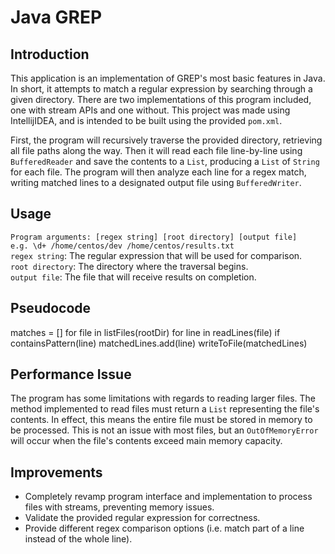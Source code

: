 # Java GREP  
## Introduction  
This application is an implementation of GREP's most basic features in Java. In short, it attempts to match a regular expression by searching through a given directory. There are two implementations of this program included, one with stream APIs and one without. This project was made using IntellijIDEA, and is intended to be built using the provided `pom.xml`.
  
First, the program will recursively traverse the provided directory, retrieving all file paths along the way. Then it will read each file line-by-line using `BufferedReader` and save the contents to a `List`, producing a `List` of `String` for each file. The program will then analyze each line for a regex match, writing matched lines to a designated output file using `BufferedWriter`.  
  
## Usage  
`Program arguments: [regex string] [root directory] [output file]`  
`e.g. \d+ /home/centos/dev /home/centos/results.txt`  
`regex string`: The regular expression that will be used for comparison.  
`root directory`: The directory where the traversal begins.  
`output file`: The file that will receive results on completion.

## Pseudocode
matches = []
for file in listFiles(rootDir)
	for line in readLines(file)
		if containsPattern(line)
			matchedLines.add(line)
writeToFile(matchedLines)

## Performance Issue
The program has some limitations with regards to reading larger files. The method implemented to read files must return a `List` representing the file's contents. In effect, this means the entire file must be stored in memory to be processed. This is not an issue with most files, but an `OutOfMemoryError` will occur when the file's contents exceed main memory capacity. 

## Improvements
- Completely revamp program interface and implementation to process files with streams, preventing memory issues.  
- Validate the provided regular expression for correctness.  
- Provide different regex comparison options (i.e. match part of a line instead of the whole line).
